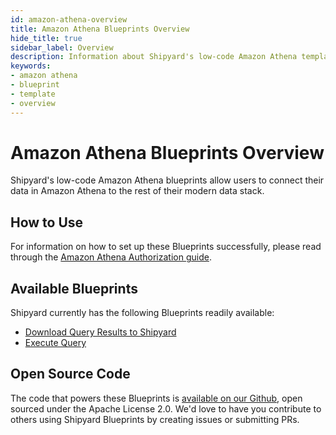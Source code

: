```yaml
---
id: amazon-athena-overview
title: Amazon Athena Blueprints Overview
hide_title: true
sidebar_label: Overview
description: Information about Shipyard's low-code Amazon Athena templates.
keywords:
- amazon athena
- blueprint
- template
- overview
---
```


# Amazon Athena Blueprints Overview

Shipyard's low-code Amazon Athena blueprints allow users to connect their data in Amazon Athena to the rest of their modern data stack.


## How to Use
For information on how to set up these Blueprints successfully, please read through the [Amazon Athena Authorization guide](amazon-athena-authorization.md).


## Available Blueprints
Shipyard currently has the following Blueprints readily available:

- [Download Query Results to Shipyard](amazon-athena-store-query-results-as-csv.md)
- [Execute Query](amazon-athena-execute-query.md)




## Open Source Code
The code that powers these Blueprints is [available on our Github](https://github.com/shipyardapp/shipyard-blueprints/tree/main/shipyard_blueprints/athena), open sourced under the Apache License 2.0. We'd love to have you contribute to others using Shipyard Blueprints by creating issues or submitting PRs.
